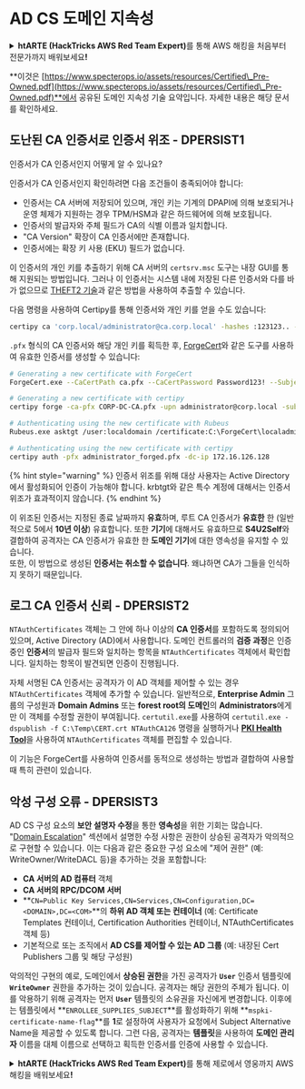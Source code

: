 # AD CS 도메인 지속성

<details>

<summary><strong>htARTE (HackTricks AWS Red Team Expert)</strong>를 통해 AWS 해킹을 처음부터 전문가까지 배워보세요<strong>!</strong></summary>

HackTricks를 지원하는 다른 방법:

* **회사를 HackTricks에서 광고하거나 HackTricks를 PDF로 다운로드**하려면 [**SUBSCRIPTION PLANS**](https://github.com/sponsors/carlospolop)를 확인하세요!
* [**공식 PEASS & HackTricks 스웨그**](https://peass.creator-spring.com)를 얻으세요.
* [**The PEASS Family**](https://opensea.io/collection/the-peass-family)를 발견하세요. 독점적인 [**NFTs**](https://opensea.io/collection/the-peass-family) 컬렉션입니다.
* 💬 [**Discord 그룹**](https://discord.gg/hRep4RUj7f) 또는 [**텔레그램 그룹**](https://t.me/peass)에 **참여**하거나 **Twitter** 🐦 [**@carlospolopm**](https://twitter.com/hacktricks_live)**를** **팔로우**하세요.
* **HackTricks**와 **HackTricks Cloud** github 저장소에 PR을 제출하여 **해킹 기교를 공유**하세요.

</details>

**이것은 [https://www.specterops.io/assets/resources/Certified\_Pre-Owned.pdf](https://www.specterops.io/assets/resources/Certified\_Pre-Owned.pdf)**에서 공유된 도메인 지속성 기술 요약입니다. 자세한 내용은 해당 문서를 확인하세요.

## 도난된 CA 인증서로 인증서 위조 - DPERSIST1

인증서가 CA 인증서인지 어떻게 알 수 있나요?

인증서가 CA 인증서인지 확인하려면 다음 조건들이 충족되어야 합니다:

- 인증서는 CA 서버에 저장되어 있으며, 개인 키는 기계의 DPAPI에 의해 보호되거나 운영 체제가 지원하는 경우 TPM/HSM과 같은 하드웨어에 의해 보호됩니다.
- 인증서의 발급자와 주체 필드가 CA의 식별 이름과 일치합니다.
- "CA Version" 확장이 CA 인증서에만 존재합니다.
- 인증서에는 확장 키 사용 (EKU) 필드가 없습니다.

이 인증서의 개인 키를 추출하기 위해 CA 서버의 `certsrv.msc` 도구는 내장 GUI를 통해 지원되는 방법입니다. 그러나 이 인증서는 시스템 내에 저장된 다른 인증서와 다를 바가 없으므로 [THEFT2 기술](certificate-theft.md#user-certificate-theft-via-dpapi-theft2)과 같은 방법을 사용하여 추출할 수 있습니다.

다음 명령을 사용하여 Certipy를 통해 인증서와 개인 키를 얻을 수도 있습니다:
```bash
certipy ca 'corp.local/administrator@ca.corp.local' -hashes :123123.. -backup
```
`.pfx` 형식의 CA 인증서와 해당 개인 키를 획득한 후, [ForgeCert](https://github.com/GhostPack/ForgeCert)와 같은 도구를 사용하여 유효한 인증서를 생성할 수 있습니다:
```bash
# Generating a new certificate with ForgeCert
ForgeCert.exe --CaCertPath ca.pfx --CaCertPassword Password123! --Subject "CN=User" --SubjectAltName localadmin@theshire.local --NewCertPath localadmin.pfx --NewCertPassword Password123!

# Generating a new certificate with certipy
certipy forge -ca-pfx CORP-DC-CA.pfx -upn administrator@corp.local -subject 'CN=Administrator,CN=Users,DC=CORP,DC=LOCAL'

# Authenticating using the new certificate with Rubeus
Rubeus.exe asktgt /user:localdomain /certificate:C:\ForgeCert\localadmin.pfx /password:Password123!

# Authenticating using the new certificate with certipy
certipy auth -pfx administrator_forged.pfx -dc-ip 172.16.126.128
```
{% hint style="warning" %}
인증서 위조를 위해 대상 사용자는 Active Directory에서 활성화되어 인증이 가능해야 합니다. krbtgt와 같은 특수 계정에 대해서는 인증서 위조가 효과적이지 않습니다.
{% endhint %}

이 위조된 인증서는 지정된 종료 날짜까지 **유효**하며, 루트 CA 인증서가 **유효한** 한 (일반적으로 5에서 **10년 이상**) 유효합니다. 또한 **기기**에 대해서도 유효하므로 **S4U2Self**와 결합하여 공격자는 CA 인증서가 유효한 한 **도메인 기기**에 대한 영속성을 유지할 수 있습니다.\
또한, 이 방법으로 생성된 **인증서는 취소할 수 없습니다**. 왜냐하면 CA가 그들을 인식하지 못하기 때문입니다.

## 로그 CA 인증서 신뢰 - DPERSIST2

`NTAuthCertificates` 객체는 그 안에 하나 이상의 **CA 인증서**를 포함하도록 정의되어 있으며, Active Directory (AD)에서 사용합니다. 도메인 컨트롤러의 **검증 과정**은 인증 중인 **인증서**의 발급자 필드와 일치하는 항목을 `NTAuthCertificates` 객체에서 확인합니다. 일치하는 항목이 발견되면 인증이 진행됩니다.

자체 서명된 CA 인증서는 공격자가 이 AD 객체를 제어할 수 있는 경우 `NTAuthCertificates` 객체에 추가할 수 있습니다. 일반적으로, **Enterprise Admin** 그룹의 구성원과 **Domain Admins** 또는 **forest root의 도메인**의 **Administrators**에게만 이 객체를 수정할 권한이 부여됩니다. `certutil.exe`를 사용하여 `certutil.exe -dspublish -f C:\Temp\CERT.crt NTAuthCA126` 명령을 실행하거나 [**PKI Health Tool**](https://docs.microsoft.com/en-us/troubleshoot/windows-server/windows-security/import-third-party-ca-to-enterprise-ntauth-store#method-1---import-a-certificate-by-using-the-pki-health-tool)을 사용하여 `NTAuthCertificates` 객체를 편집할 수 있습니다.

이 기능은 ForgeCert를 사용하여 인증서를 동적으로 생성하는 방법과 결합하여 사용할 때 특히 관련이 있습니다.

## 악성 구성 오류 - DPERSIST3

AD CS 구성 요소의 **보안 설명자 수정**을 통한 **영속성**을 위한 기회는 많습니다. "[Domain Escalation](domain-escalation.md)" 섹션에서 설명한 수정 사항은 권한이 상승된 공격자가 악의적으로 구현할 수 있습니다. 이는 다음과 같은 중요한 구성 요소에 "제어 권한" (예: WriteOwner/WriteDACL 등)을 추가하는 것을 포함합니다:

- **CA 서버의 AD 컴퓨터** 객체
- **CA 서버의 RPC/DCOM 서버**
- **`CN=Public Key Services,CN=Services,CN=Configuration,DC=<DOMAIN>,DC=<COM>`**의 **하위 AD 객체 또는 컨테이너** (예: Certificate Templates 컨테이너, Certification Authorities 컨테이너, NTAuthCertificates 객체 등)
- 기본적으로 또는 조직에서 **AD CS를 제어할 수 있는 AD 그룹** (예: 내장된 Cert Publishers 그룹 및 해당 구성원)

악의적인 구현의 예로, 도메인에서 **상승된 권한**을 가진 공격자가 **`User`** 인증서 템플릿에 **`WriteOwner`** 권한을 추가하는 것이 있습니다. 공격자는 해당 권한의 주체가 됩니다. 이를 악용하기 위해 공격자는 먼저 **`User`** 템플릿의 소유권을 자신에게 변경합니다. 이후에는 템플릿에서 **`ENROLLEE_SUPPLIES_SUBJECT`**를 활성화하기 위해 **`mspki-certificate-name-flag`**를 **1**로 설정하여 사용자가 요청에서 Subject Alternative Name을 제공할 수 있도록 합니다. 그런 다음, 공격자는 **템플릿**을 사용하여 **도메인 관리자** 이름을 대체 이름으로 선택하고 획득한 인증서를 인증에 사용할 수 있습니다.


<details>

<summary><strong>htARTE (HackTricks AWS Red Team Expert)</strong>를 통해 제로에서 영웅까지 AWS 해킹을 배워보세요<strong>!</strong></summary>

HackTricks를 지원하는 다른 방법:

* HackTricks에서 **회사 광고를 보거나 HackTricks를 PDF로 다운로드**하려면 [**SUBSCRIPTION PLANS**](https://github.com/sponsors/carlospolop)를 확인하세요!
* [**공식 PEASS & HackTricks 상품**](https://peass.creator-spring.com)을 구매하세요.
* [**The PEASS Family**](https://opensea.io/collection/the-peass-family)를 발견하세요. 독점적인 [**NFT**](https://opensea.io/collection/the-peass-family) 컬렉션입니다.
* 💬 [**Discord 그룹**](https://discord.gg/hRep4RUj7f) 또는 [**텔레그램 그룹**](https://t.me/peass)에 **참여**하거나 **Twitter** 🐦 [**@carlospolopm**](https://twitter.com/hacktricks_live)**을** 팔로우하세요.
* **HackTricks**와 **HackTricks Cloud** github 저장소에 PR을 제출하여 **자신의 해킹 기법을 공유**하세요.

</details>
